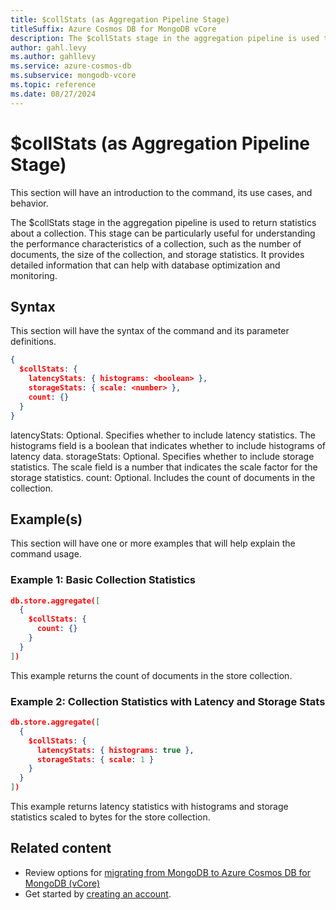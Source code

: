```yaml
---
title: $collStats (as Aggregation Pipeline Stage)
titleSuffix: Azure Cosmos DB for MongoDB vCore
description: The $collStats stage in the aggregation pipeline is used to return statistics about a collection.
author: gahl.levy
ms.author: gahllevy
ms.service: azure-cosmos-db
ms.subservice: mongodb-vcore
ms.topic: reference
ms.date: 08/27/2024
---
```


# $collStats (as Aggregation Pipeline Stage)
This section will have an introduction to the command, its use cases, and behavior.

The $collStats stage in the aggregation pipeline is used to return statistics about a collection. This stage can be particularly useful for understanding the performance characteristics of a collection, such as the number of documents, the size of the collection, and storage statistics. It provides detailed information that can help with database optimization and monitoring.

## Syntax
This section will have the syntax of the command and its parameter definitions.

```json
{
  $collStats: {
    latencyStats: { histograms: <boolean> },
    storageStats: { scale: <number> },
    count: {}
  }
}
```

latencyStats: Optional. Specifies whether to include latency statistics. The histograms field is a boolean that indicates whether to include histograms of latency data.
storageStats: Optional. Specifies whether to include storage statistics. The scale field is a number that indicates the scale factor for the storage statistics.
count: Optional. Includes the count of documents in the collection.

## Example(s)
This section will have one or more examples that will help explain the command usage.

### Example 1: Basic Collection Statistics
```json
db.store.aggregate([
  {
    $collStats: {
      count: {}
    }
  }
])
```

This example returns the count of documents in the store collection.

### Example 2: Collection Statistics with Latency and Storage Stats
```json
db.store.aggregate([
  {
    $collStats: {
      latencyStats: { histograms: true },
      storageStats: { scale: 1 }
    }
  }
])
```

This example returns latency statistics with histograms and storage statistics scaled to bytes for the store collection.

## Related content

- Review options for [migrating from MongoDB to Azure Cosmos DB for MongoDB (vCore)](migration-options.md)
- Get started by [creating an account](../quickstart-portal.md).